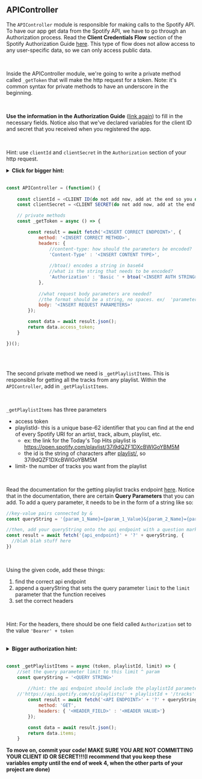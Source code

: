 ## APIController

The `APIController`  module is responsible for making calls to the Spotify API. To have our app get data from the Spotify API, we have to go through an Authorization process. Read the **Client Credentials Flow** section of the Spotify Authorization Guide [here](https://developer.spotify.com/documentation/general/guides/authorization-guide/#client-credentials-flow). This type of flow does not allow access to any user-specific data, so we can only access public data.

<br />


Inside the APIController module, we're going to write a private method called `_getToken`  that will make the http request for a token. Note: it's common syntax for private methods to have an underscore in the beginning.

<br />

**Use the information in the Authorization Guide** ([link again](https://developer.spotify.com/documentation/general/guides/authorization-guide/#client-credentials-flow)) to fill in the necessary fields. Notice also that we've declared variables for the client ID and secret that you received when you registered the app. 

<br />

Hint: use `clientId` and `clientSecret` in the `Authorization`  section of your http request.

<details>
	<summary><strong>Click for bigger hint:</strong> </summary>
	<img src=https://user-images.githubusercontent.com/52464195/93178687-6c1eeb80-f6e9-11ea-910e-871594d03a25.png width=50%>
	<h2>Read the image!! For syntax: </h2>
	

	
	'Authorization' : 'Basic ' + btoa(clientId + ':' + clientSecret)
	body: 'grant_type=client_credentials'

</details>

<br />




```js
const APIController = (function() {
    
    const clientId = <CLIENT ID(do not add now, add at the end so you do not commit this)>;
    const clientSecret = <CLIENT SECRET(do not add now, add at the end so you do not commit this)>;

    // private methods
    const _getToken = async () => {

        const result = await fetch('<INSERT CORRECT ENDPOINT>', {
            method: '<INSERT CORRECT METHOD>',
            headers: {
              	//content-type: how should the parameters be encoded?
                'Content-Type' : '<INSERT CONTENT TYPE>', 
              	
              	//btoa() encodes a string in base64
              	//what is the string that needs to be encoded?
                'Authorization' : 'Basic ' + btoa('<INSERT AUTH STRING>')
            },
						
          	//what request body parameters are needed?
            //the format should be a string, no spaces. ex/  'parameter_name=value'
            body: '<INSERT REQUEST PARAMETERS>'
        });

        const data = await result.json();
        return data.access_token;
    }

})();
```
<br />
<br />



The second private method we need is `_getPlaylistItems`.  This is responsible for getting all the tracks from any playlist. Within the `APIController`,  add in `_getPlaylistItems`. 

<br />

`_getPlaylistItems`  has three parameters

- access token
- playlistId- this is a unique base-62 identifier that you can find at the end of every Spotify URI for an artist, track, album, playlist, etc. 
  - ex: the link for the Today's Top Hits playlist is https://open.spotify.com/playlist/37i9dQZF1DXcBWIGoYBM5M
  - the id is the string of characters after [playlist/](), so 37i9dQZF1DXcBWIGoYBM5M
- limit- the number of tracks you want from the playlist

<br />


Read the documentation for the getting playlist tracks endpoint [here](https://developer.spotify.com/documentation/web-api/reference/playlists/get-playlists-tracks/). Notice that in the documentation, there are certain **Query Parameters**  that you can add. To add a query parameter, it needs to be in the form of a string like so:

```js
//key-value pairs connected by &
const queryString = '{param_1_Name}={param_1_Value}&{param_2_Name}={param_2_Value}'

//then, add your queryString onto the api endpoint with a question mark before
const result = await fetch('{api_endpoint}' + '?' + queryString, {
  //blah blah stuff here
})
```

<br />



Using the given code, add these things:

1. find the correct api endpoint
2. append a queryString that sets the query parameter `limit`  to the `limit`  parameter that the function receives
3. set the correct headers

<br />

Hint: For the headers, there should be one field called `Authorization`  set to the value `'Bearer' + token`

<br />

<details>
  <summary><strong>Bigger authorization hint:</strong></summary>
  
  ```javascript
    //we specify one field called 'Authorization' and set it to 'Bearer' + token
    headers: { 'Authorization' : 'Bearer ' + token}
  ```
</details>

<br />

```js
const _getPlaylistItems = async (token, playlistId, limit) => {
 	//set the query parameter limit to this limit ^ param
  	const queryString = '<QUERY STRING>'
        
        //hint: the api endpoint should include the playlistId parameter somewhere
	//'https://api.spotify.com/v1/playlists/' + playlistId + '/tracks'
        const result = await fetch('<API ENDPOINT>' + '?' + queryString, {
            method: 'GET',
            headers: { '<HEADER_FIELD>' : '<HEADER VALUE>'}
        });

        const data = await result.json();
        return data.items;
    }
```

**To move on, commit your code! MAKE SURE YOU ARE NOT COMMITTING YOUR CLIENT ID OR SECRET!!!(I recommend that you keep these variables empty until the end of week 4, when the other parts of your project are done)**
